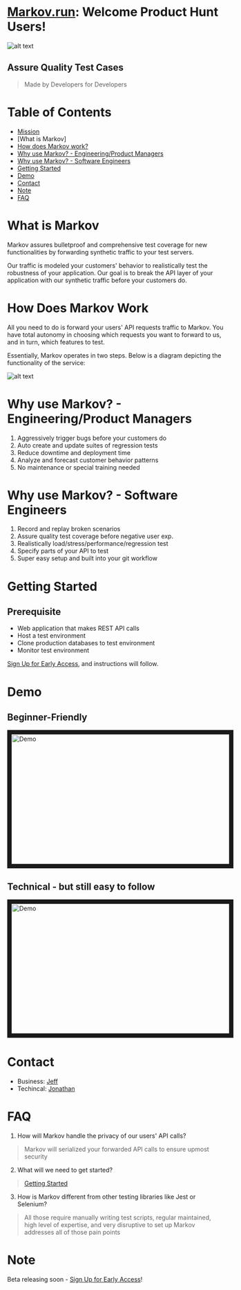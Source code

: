 # [Markov.run][5]: Welcome Product Hunt Users!
![alt text](https://github.com/jz674/Markov_Documentation/blob/main/assets/Screen%20Shot%202021-02-06%20at%203.12.06%20AM.png)

## Assure Quality Test Cases
> Made by Developers for Developers

# Table of Contents
- [Mission](#mission)
- [What is Markov]
- [How does Markov work?](#how-does-markov-work?)
- [Why use Markov? - Engineering/Product Managers](#why-use-markov---engineeringproduct-managers)
- [Why use Markov? - Software Engineers](#why-use-markov---software-engineers)
- [Getting Started](#getting-started)
- [Demo](#demo)
- [Contact](#contact)
- [Note](#note)
- [FAQ](#faq)

# What is Markov
Markov assures bulletproof and comprehensive test coverage for new functionalities by forwarding synthetic traffic to your test servers. 

Our traffic is modeled your customers' behavior to realistically test the robustness of your application. Our goal is to break the API layer of your application with our synthetic traffic before your customers do. 

# How Does Markov Work
All you need to do is forward your users' API requests traffic to Markov. You have total autonomy in choosing which requests you want to forward to us, and in turn, which features to test.

Essentially, Markov operates in two steps. Below is a diagram depicting the functionality of the service:

![alt text](https://github.com/jz674/Markov_Documentation/blob/main/assets/Intro_diagram.png)
 
# Why use Markov? - Engineering/Product Managers
1. Aggressively trigger bugs before your customers do
2. Auto create and update suites of regression tests
3. Reduce downtime and deployment time
4. Analyze and forecast customer behavior patterns
5. No maintenance or special training needed


# Why use Markov? - Software Engineers
1. Record and replay broken scenarios
2. Assure quality test coverage before negative user exp.
3. Realistically load/stress/performance/regression test
4. Specify parts of your API to test
5. Super easy setup and built into your git workflow

# Getting Started

## Prerequisite
- Web application that makes REST API calls
- Host a test environment
- Clone production databases to test environment
- Monitor test environment

[Sign Up for Early Access][3], and instructions will follow.

# Demo
## Beginner-Friendly
<a href="https://www.youtube.com/watch?v=QEU4EkpiLjA&feature=youtu.be" target="_blank"><img src="https://github.com/jz674/Markov_Documentation/blob/main/assets/undraw_media_player_ylg8.svg" 
alt="Demo" width="1000" height="300" border="10" /></a>

## Technical - but still easy to follow
<a href="https://youtu.be/hOGrlItFLos" target="_blank"><img src="https://github.com/jz674/Markov_Documentation/blob/main/assets/undraw_media_player_ylg8.svg" 
alt="Demo" width="1000" height="300" border="10" /></a>

# Contact
- Business: [Jeff][7]
- Techincal: [Jonathan][8]

# FAQ
1. How will Markov handle the privacy of our users' API calls?
> Markov will serialized your forwarded API calls to ensure upmost security

2. What will we need to get started?
> [Getting Started](#getting-started)


3. How is Markov different from other testing libraries like Jest or Selenium?
> All those require manually writing test scripts, regular maintained, high level of expertise, and very disruptive to set up
Markov addresses all of those pain points

# Note
Beta releasing soon - [Sign Up for Early Access][3]!

[1]: https://www.scnsoft.com/blog/what-is-regression-testing-short-overview/ "regression test" 
[2]: https://medium.com/katalon-studio/introduction-to-api-testing-complete-guide-for-newbie-426eac6edb4d/ "API request traffic" 
[3]: https://markov.run/ "Request Early Access" 
[4]: https://www.youtube.com/watch?v=hv1AR6asbtA "UI"
[5]: https://markov.run/ "Markov.run" 
[6]: https://raygun.com/blog/synthetic-testing/ "synthetic users"
[7]: https://www.linkedin.com/in/jz674/ "Jeff"
[8]: https://www.linkedin.com/in/jto98/ "Jonathan"
[9]: https://smartbear.com/learn/performance-monitoring/what-is-synthetic-monitoring/ "synthetic monitor"
